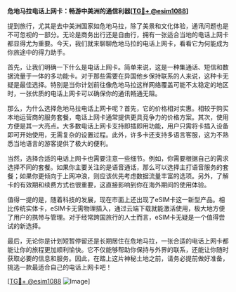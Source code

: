 **危地马拉电话上网卡：畅游中美洲的通信利器[[TG💪+ @esim1088](https://t.me/s/esim1088)]**

提到旅行，尤其是去中美洲国家如危地马拉，除了美景和文化体验，通讯问题也是不可忽视的一部分。无论是商务出行还是自由行，拥有一张适合当地的电话上网卡都显得尤为重要。今天，我们就来聊聊危地马拉的电话上网卡，看看它为何能成为你旅途中的得力助手。

首先，让我们明确一下什么是电话上网卡。简单来说，这是一种集通话、短信和数据流量于一体的多功能卡。对于那些需要在异国他乡保持联系的人来说，这种卡无疑是最佳选择。特别是当你计划前往像危地马拉这样网络覆盖可能不太稳定的地区时，一张优质的电话上网卡可以确保你的通讯畅通无阻。

那么，为什么选择危地马拉电话上网卡呢？首先，它的价格相对实惠。相较于购买本地运营商的服务套餐，电话上网卡通常提供更具竞争力的价格方案。其次，使用方便是其一大亮点。大多数电话上网卡支持即插即用功能，用户只需将卡插入设备即可开始使用，无需复杂的设置过程。此外，许多卡还支持多语言客服，这为不熟悉当地语言的游客提供了极大的便利。

当然，选择合适的电话上网卡也需要注意一些细节。例如，你需要根据自己的需求选择不同的套餐。如果你主要关注的是语音通话，那么可以选择主打语音服务的套餐；如果你更倾向于上网冲浪，则应该优先考虑数据流量丰富的选项。另外，了解卡的有效期和续费方式也很重要，这直接影响到你在海外期间的使用体验。

值得一提的是，随着科技的发展，现在市面上还出现了eSIM卡这一新型产品。相比传统实体卡，eSIM卡无需物理插入，通过云端下载就能激活使用，极大地方便了用户的携带与管理。对于经常跨国旅行的人士而言，eSIM卡无疑是一个值得尝试的新选择。

最后，无论你是计划短暂停留还是长期居住在危地马拉，一张合适的电话上网卡都能让你的旅程更加顺利愉快。它不仅能够帮助你保持与外界的联系，还能让你随时获取必要的信息和服务。因此，在踏上这片神秘土地之前，请务必提前做好准备，挑选一款最适合自己的电话上网卡吧！

[[TG💪+ @esim1088](https://t.me/s/esim1088) ![Image](https://i.postimg.cc/4NQfJmqS/Snipaste-2025-05-13-00-14-12.png)]